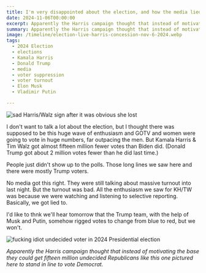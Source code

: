 ```yaml
---
title: I'm very disappointed about the election, and how the media lied to us and made us think Harris had a chance.
date: 2024-11-06T00:00:00
excerpt: Apparently the Harris campaign thought that instead of motivating the base they could get fifteen million Republicans like this one pictured here to stand in line to vote Democrat.
summary: Apparently the Harris campaign thought that instead of motivating the base they could get fifteen million Republicans like this one pictured here to stand in line to vote Democrat.
image: /timeline/election-live-harris-concession-nov-6-2024.webp
tags:
  - 2024 Election
  - elections
  - Kamala Harris
  - Donald Trump
  - media
  - voter suppression
  - voter turnout
  - Elon Musk
  - Vladimir Putin

---
```


![sad Harris/Walz sign after it was obvious she lost](/static/img/timeline/election-live-harris-concession-nov-6-2024.webp)

I don't want to talk a lot about the election, but I thought there was supposed to be this huge wave of enthusiasm and GOTV and women were going to vote in huge numbers, far outpacing the men. But Kamala Harris & Tim Walz got almost fifteen million fewer votes than Biden did. (Donald Trump got about 2 million votes fewer than he did last time.)

People just didn't show up to the polls. Those long lines we saw here and there were mostly Trump voters.

No media got this right. They were still talking about massive turnout into last night. But the turnout was bad. All the enthusiasm we saw for KH/TW was because we were watching and listening to selective reporting. Basically, we got lied to.

I'd like to thnk we'll hear tomorrow that the Trump team, with the help of Musk and Putin, somehow rigged votes to change from blue to red, but we won't.

![fucking idiot undecided voter in 2024 Presidential election](/static/img/timeline/undecided-voter-nov-6-2024.png)
<figcaption><i>Apparently the Harris campaign thought that instead of motivating the base they could get fifteen million undecided Republicans like this one pictured here to stand in line to vote Democrat.</i></figcaption>